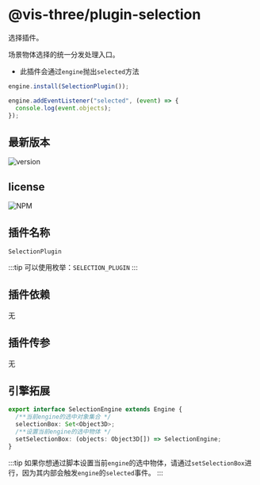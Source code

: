 # @vis-three/plugin-selection

选择插件。

场景物体选择的统一分发处理入口。

- 此插件会通过`engine`抛出`selected`方法

```ts
engine.install(SelectionPlugin());

engine.addEventListener("selected", (event) => {
  console.log(event.objects);
});
```

## 最新版本

<img alt="version" src="https://img.shields.io/npm/v/@vis-three/plugin-selection">

## license

<img alt="NPM" src="https://img.shields.io/npm/l/@vis-three/plugin-selection?color=blue">

## 插件名称

`SelectionPlugin`

:::tip
可以使用枚举：`SELECTION_PLUGIN`
:::

## 插件依赖

无

## 插件传参

无

## 引擎拓展

```ts
export interface SelectionEngine extends Engine {
  /**当前engine的选中对象集合 */
  selectionBox: Set<Object3D>;
  /**设置当前engine的选中物体 */
  setSelectionBox: (objects: Object3D[]) => SelectionEngine;
}
```

:::tip
如果你想通过脚本设置当前`engine`的选中物体，请通过`setSelectionBox`进行，因为其内部会触发`engine`的`selected`事件。
:::
